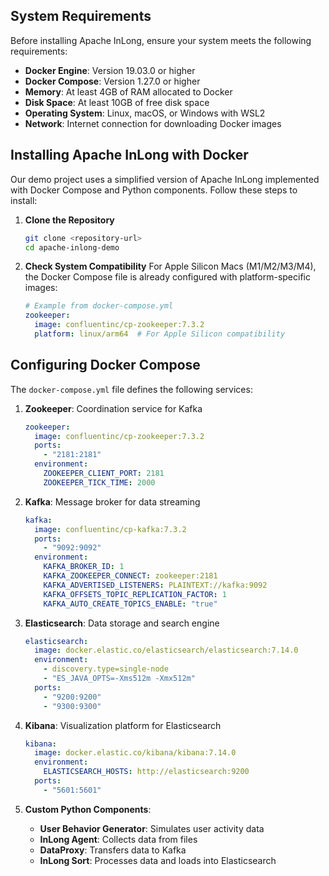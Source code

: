 ## System Requirements

Before installing Apache InLong, ensure your system meets the following requirements:

- **Docker Engine**: Version 19.03.0 or higher
- **Docker Compose**: Version 1.27.0 or higher
- **Memory**: At least 4GB of RAM allocated to Docker
- **Disk Space**: At least 10GB of free disk space
- **Operating System**: Linux, macOS, or Windows with WSL2
- **Network**: Internet connection for downloading Docker images

## Installing Apache InLong with Docker

Our demo project uses a simplified version of Apache InLong implemented with Docker Compose and Python components. Follow these steps to install:

1. **Clone the Repository**
   ```bash
   git clone <repository-url>
   cd apache-inlong-demo
   ```

2. **Check System Compatibility**
   For Apple Silicon Macs (M1/M2/M3/M4), the Docker Compose file is already configured with platform-specific images:

   ```yaml
   # Example from docker-compose.yml
   zookeeper:
     image: confluentinc/cp-zookeeper:7.3.2
     platform: linux/arm64  # For Apple Silicon compatibility
   ```

## Configuring Docker Compose
The `docker-compose.yml` file defines the following services:

1. **Zookeeper**: Coordination service for Kafka
   ```yaml
   zookeeper:
     image: confluentinc/cp-zookeeper:7.3.2
     ports:
       - "2181:2181"
     environment:
       ZOOKEEPER_CLIENT_PORT: 2181
       ZOOKEEPER_TICK_TIME: 2000
   ```

2. **Kafka**: Message broker for data streaming
   ```yaml
   kafka:
     image: confluentinc/cp-kafka:7.3.2
     ports:
       - "9092:9092"
     environment:
       KAFKA_BROKER_ID: 1
       KAFKA_ZOOKEEPER_CONNECT: zookeeper:2181
       KAFKA_ADVERTISED_LISTENERS: PLAINTEXT://kafka:9092
       KAFKA_OFFSETS_TOPIC_REPLICATION_FACTOR: 1
       KAFKA_AUTO_CREATE_TOPICS_ENABLE: "true"
   ```

3. **Elasticsearch**: Data storage and search engine
   ```yaml
   elasticsearch:
     image: docker.elastic.co/elasticsearch/elasticsearch:7.14.0
     environment:
       - discovery.type=single-node
       - "ES_JAVA_OPTS=-Xms512m -Xmx512m"
     ports:
       - "9200:9200"
       - "9300:9300"
   ```

4. **Kibana**: Visualization platform for Elasticsearch
   ```yaml
   kibana:
     image: docker.elastic.co/kibana/kibana:7.14.0
     environment:
       ELASTICSEARCH_HOSTS: http://elasticsearch:9200
     ports:
       - "5601:5601"
   ```

5. **Custom Python Components**:
   - **User Behavior Generator**: Simulates user activity data
   - **InLong Agent**: Collects data from files
   - **DataProxy**: Transfers data to Kafka
   - **InLong Sort**: Processes data and loads into Elasticsearch